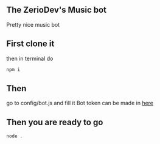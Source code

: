 ## The ZerioDev's Music bot
Pretty nice music bot
## First clone it
then in terminal do
  ```js
  npm i
  ```
  ## Then
  go to config/bot.js and fill it
  Bot token can be made in [here](https://discord.com/developers/applications)
  ## Then you are ready to go
  ```js
  node .
  ```
